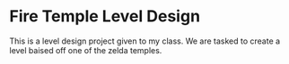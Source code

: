 # Fire Temple Level Design
 This is a level design project given to my class. We are tasked to create a level baised off one of the zelda temples.
